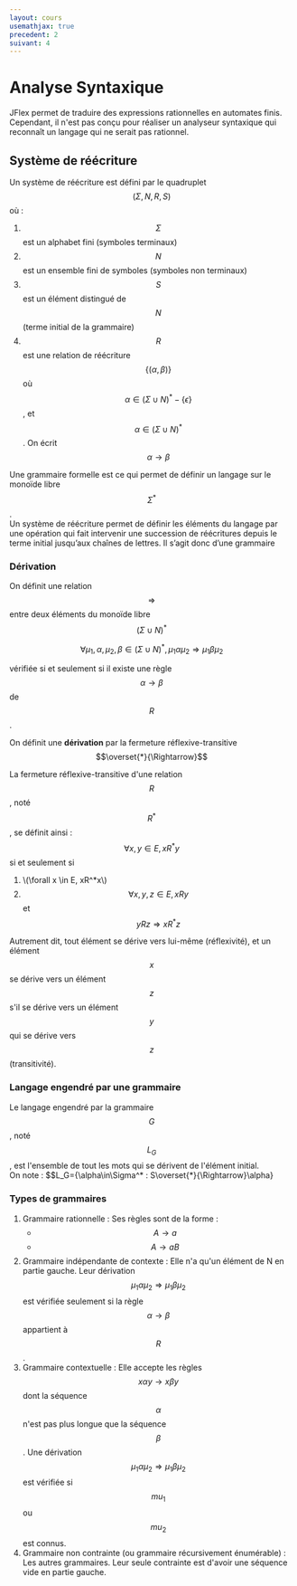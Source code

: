 ```yaml
---
layout: cours
usemathjax: true
precedent: 2
suivant: 4
---
```


# Analyse Syntaxique

JFlex permet de traduire des expressions rationnelles en automates finis.  
Cependant, il n'est pas conçu pour réaliser un analyseur syntaxique qui reconnaît un langage qui ne serait pas rationnel.

## Système de réécriture

Un système de réécriture est défini par le quadruplet $$(\Sigma, N, R, S)$$ où :
1. $$\Sigma$$ est un alphabet fini (symboles terminaux)
2. $$N$$ est un ensemble fini de symboles (symboles non terminaux)
3. $$S$$ est un élément distingué de $$N$$ (terme initial de la grammaire)
4. $$R$$ est une relation de réécriture $$\{(\alpha,\beta)\}$$ où $$\alpha\in(\Sigma\cup N)^*-\{\epsilon\}$$, et $$\alpha\in(\Sigma\cup N)^*$$. On écrit $$\alpha \to \beta$$

Une grammaire formelle est ce qui permet de définir un langage sur le monoïde libre $$\Sigma^*$$.  
Un système de réécriture permet de définir les éléments du langage par une opération qui fait intervenir une succession de réécritures depuis le terme initial jusqu’aux chaînes de lettres. Il s’agit donc d’une grammaire

### Dérivation

On définit une relation $$\Rightarrow$$ entre deux éléments du monoïde libre $$(\Sigma\cup N)^*$$

$$\forall\mu_1, \alpha, \mu_2, \beta \in (\Sigma\cup N)^*, \mu_1\alpha\mu_2 \Rightarrow \mu_1\beta\mu_2$$

vérifiée si et seulement si il existe une règle $$\alpha\to\beta$$ de $$R$$.

On définit une **dérivation** par la fermeture réflexive-transitive $$\overset{*}{\Rightarrow}$$

La fermeture réflexive-transitive d'une relation $$R$$, noté $$R^*$$, se définit ainsi : $$\forall x,y \in E, xR^*y$$ si et seulement si
1. \\(\forall x \in E, xR^*x\\)
2. $$\forall x, y, z \in E, xRy$$ et $$yRz \Rightarrow xR^*z$$

Autrement dit, tout élément se dérive vers lui-même (réflexivité), et un élément $$x$$ se dérive vers un élément $$z$$ s'il se dérive vers un élément
$$y$$ qui se dérive vers $$z$$ (transitivité).

### Langage engendré par une grammaire

Le langage engendré par la grammaire $$G$$, noté $$L_G$$, est l'ensemble de tout les mots qui se dérivent de l'élément initial.  
On note : $$L_G=\{\alpha\in\Sigma^* : S\overset{*}{\Rightarrow}\alpha\}

### Types de grammaires

1. Grammaire rationnelle : Ses règles sont de la forme :
	- $$A \to a$$
	- $$A \to aB$$
2. Grammaire indépendante de contexte : Elle n'a qu'un élément de N en partie gauche. Leur dérivation $$\mu_1\alpha\mu_2\Rightarrow\mu_1\beta\mu_2$$ est vérifiée seulement si la règle $$\alpha\to\beta$$ appartient à $$R$$.
3. Grammaire contextuelle : Elle accepte les règles $$x\alpha y\to x\beta y$$ dont la séquence $$\alpha$$ n'est pas plus longue que la séquence $$\beta$$. Une dérivation $$\mu_1\alpha\mu_2\Rightarrow\mu_1\beta\mu_2$$ est vérifiée si $$mu_1$$ ou $$mu_2$$ est connus.
4. Grammaire non contrainte (ou grammaire récursivement énumérable) : Les autres grammaires. Leur seule contrainte est d'avoir une séquence vide en partie gauche.
